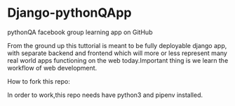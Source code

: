 # Django-pythonQApp
pythonQA facebook group learning app on GitHub

From the ground up this tuttorial is meant to be fully deployable django app,
with separate backend and frontend which will more or less represent many real world apps 
functioning on the web today.Important thing is we learn the workflow of web development.


How to fork this repo:

In order to work,this repo needs have python3 and pipenv installed.
